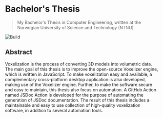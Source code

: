 # Bachelor's Thesis 

> My Bachelor's Thesis in Computer Engineering, written at the Norwegian University of Science and Technology (NTNU)

![Build](https://github.com/andstor/bachelor-thesis/workflows/Build/badge.svg)

## Abstract

Voxelization is the process of converting 3D models into volumetric data. The main goal of this thesis is to improve the open-source Voxelizer engine, which is written in JavaScript. To make voxelization easy and available, a complementary cross-platform desktop application is also developed, making use of the Voxelizer engine. Further, to make the software secure and easy to maintain, this thesis also focus on automation. A GitHub Action named JSDoc Action is developed for the purpose of automating the generation of JSDoc documentation. The result of this thesis includes a maintainable and easy to use collection of high-quality voxelization software, in addition to several automation tools.
